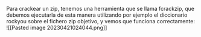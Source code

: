 Para crackear un zip, tenemos una herramienta que se llama fcrackzip, que debemos ejecutarla de esta manera utilizando por ejemplo el diccionario rockyou sobre el fichero zip objetivo, y vemos que funciona correctamente:
![[Pasted image 20230421024044.png]]
